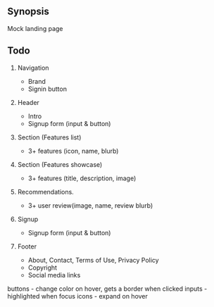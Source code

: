 ## Synopsis

Mock landing page

## Todo

1. Navigation
    * Brand
    * Signin button

2. Header
    * Intro
    * Signup form (input & button)

3. Section (Features list)
    * 3+ features (icon, name, blurb)

4. Section (Features showcase)
    * 3+ features (title, description, image)

5. Recommendations.
    * 3+ user review(image, name, review blurb)

6. Signup
    * Signup form (input &  button)

7. Footer
    * About, Contact, Terms of Use, Privacy Policy
    * Copyright
    * Social media links

buttons - change color on hover, gets a border when clicked
inputs - highlighted when focus
icons - expand on hover
